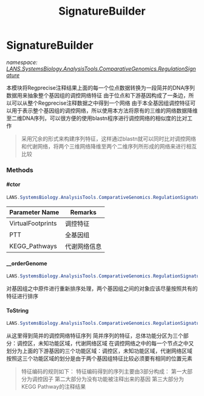 ﻿---
title: SignatureBuilder
---

# SignatureBuilder
_namespace: [LANS.SystemsBiology.AnalysisTools.ComparativeGenomics.RegulationSignature](N-LANS.SystemsBiology.AnalysisTools.ComparativeGenomics.RegulationSignature.html)_

本模块将Regprecise注释结果上面的每一个位点数据转换为一段简并的DNA序列数据用来抽象整个基因组的调控网络特征
 由于位点和下游基因构成了一条边，所以可以从整个Regprecise注释数据之中得到一个网络
 由于本全基因组调控特征可以用于表示整个基因组的调控网络，所以使用本方法将原有的三维的网络数据降维至二维DNA序列，可以很方便的使用blastn程序进行调控网络的相似度的比对工作

> 
>  采用冗余的形式来构建序列特征，这样通过blastn就可以同时比对调控网络和代谢网络，将两个三维网络降维至两个二维序列所形成的网络来进行相互比较
>  


### Methods

#### #ctor
```csharp
LANS.SystemsBiology.AnalysisTools.ComparativeGenomics.RegulationSignature.SignatureBuilder.#ctor(System.Collections.Generic.IEnumerable{LANS.SystemsBiology.AnalysisTools.NBCR.Extensions.MEME_Suite.Analysis.GenomeMotifFootPrints.PredictedRegulationFootprint},LANS.SystemsBiology.Assembly.NCBI.GenBank.TabularFormat.PTT,System.Collections.Generic.IEnumerable{LANS.SystemsBiology.Assembly.KEGG.DBGET.bGetObject.Pathway},System.Collections.Generic.IEnumerable{LANS.SystemsBiology.ComponentModel.ICOGDigest})
```


|Parameter Name|Remarks|
|--------------|-------|
|VirtualFootprints|调控特征|
|PTT|全基因组|
|KEGG_Pathways|代谢网络信息|


#### __orderGenome
```csharp
LANS.SystemsBiology.AnalysisTools.ComparativeGenomics.RegulationSignature.SignatureBuilder.__orderGenome
```
对基因组之中原件进行重新排序处理，两个基因组之间的对象应该尽量按照共有的特征进行排序

#### ToString
```csharp
LANS.SystemsBiology.AnalysisTools.ComparativeGenomics.RegulationSignature.SignatureBuilder.ToString
```
从这里得到简并的调控网络特征序列
 简并序列的特征，总体功能分区为三个部分：调控区，未知功能区域，代谢网络区域
 在调控网络之中的每一个节点之中又划分为上面的下游基因的三个功能区域：调控区，未知功能区域，代谢网络区域
 按照这三个功能区域的划分是由于两个基因组特征比较必须要有相同的位置元素
> 
>  特征编码的规则如下：
>  特征编码得到的序列主要由3部分构成：
>  第一大部分为调控因子
>  第二大部分为没有功能被注释出来的基因
>  第三大部分为KEGG Pathway的注释结果
>  


